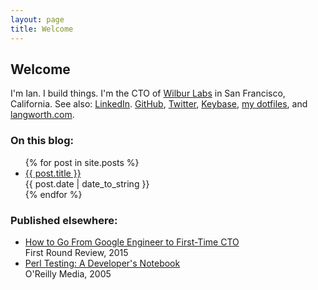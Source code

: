 ```yaml
---
layout: page
title: Welcome
---
```


<h2>Welcome</h2>

<p>
  I'm Ian. I build things.
  I'm the CTO of <a href="https://www.wilburlabs.com/">Wilbur Labs</a> in San Francisco, California.
  See also:
  <a href="https://www.linkedin.com/in/ianlangworth">LinkedIn</a>.
  <a href="https://github.com/statico">GitHub</a>,
  <a href="https://twitter.com/statico">Twitter</a>,
  <a href="https://keybase.io/statico">Keybase</a>,
  <a href="https://github.com/statico/dotfiles">my dotfiles</a>,
  and <a href="https://langworth.com">langworth.com</a>.
</p>

<h3>On this blog:</h3>

<ul class="my-4">
  {% for post in site.posts %}
    <li class="my-3">
      <a href="{{ post.url }}">{{ post.title }}</a>
      <br/><span class="text-secondary">{{ post.date | date_to_string }}</span>
    </li>
  {% endfor %}
</ul>

<h3>Published elsewhere:</h3>

<ul class="my-4">

<li class="my-3">
<a href="http://firstround.com/review/How-to-Go-From-Google-Engineer-to-First-Time-CTO/">How to Go From Google Engineer to First-Time CTO</a>
<br/><span class="text-secondary">First Round Review, 2015</span>
</li>

<li class="my-3">
<a href="http://shop.oreilly.com/product/9780596100926.do">Perl Testing: A Developer's Notebook</a>
<br/><span class="text-secondary">O'Reilly Media, 2005</span>
</li>

</ul>